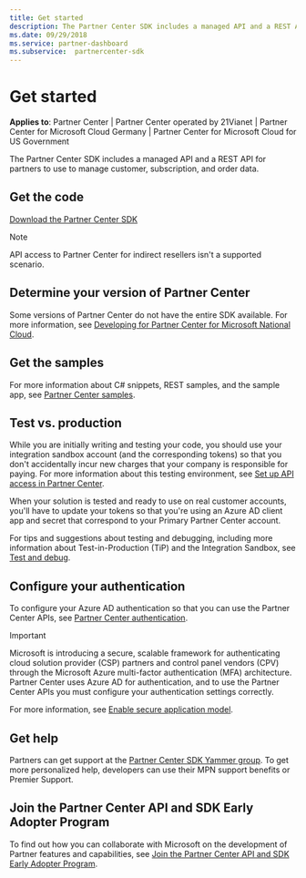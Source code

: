 ```yaml
---
title: Get started
description: The Partner Center SDK includes a managed API and a REST API for partners to use to manage customer, subscription, and order data.
ms.date: 09/29/2018
ms.service: partner-dashboard
ms.subservice:  partnercenter-sdk
---
```


# Get started

**Applies to**: Partner Center | Partner Center operated by 21Vianet | Partner Center for Microsoft Cloud Germany | Partner Center for Microsoft Cloud for US Government

The Partner Center SDK includes a managed API and a REST API for partners to use to manage customer, subscription, and order data.

## Get the code

[Download the Partner Center SDK](https://go.microsoft.com/fwlink/p/?LinkId=746681)

> [!NOTE]
> API access to Partner Center for indirect resellers isn't a supported scenario.

## Determine your version of Partner Center

Some versions of Partner Center do not have the entire SDK available. For more information, see [Developing for Partner Center for Microsoft National Cloud](developing-for-partner-center-for-microsoft-national-cloud.md).

## Get the samples

For more information about C# snippets, REST samples, and the sample app, see [Partner Center samples](partner-center-samples.md).

## Test vs. production

While you are initially writing and testing your code, you should use your integration sandbox account (and the corresponding tokens) so that you don't accidentally incur new charges that your company is responsible for paying. For more information about this testing environment, see [Set up API access in Partner Center](set-up-api-access-in-partner-center.md).

When your solution is tested and ready to use on real customer accounts, you'll have to update your tokens so that you're using an Azure AD client app and secret that correspond to your Primary Partner Center account.

For tips and suggestions about testing and debugging, including more information about Test-in-Production (TiP) and the Integration Sandbox, see [Test and debug](test-and-debug.md).

## Configure your authentication

To configure your Azure AD authentication so that you can use the Partner Center APIs, see [Partner Center authentication](partner-center-authentication.md).

> [!IMPORTANT]
> Microsoft is introducing a secure, scalable framework for authenticating cloud solution provider (CSP) partners and control panel vendors (CPV) through the Microsoft Azure multi-factor authentication (MFA) architecture.
Partner Center uses Azure AD for authentication, and to use the Partner Center APIs you must configure your authentication settings correctly.
>
> For more information, see [Enable secure application model](enable-secure-app-model.md).

## Get help

Partners can get support at the [Partner Center SDK Yammer group](https://go.microsoft.com/fwlink/p/?LinkID=717360). To get more personalized help, developers can use their MPN support benefits or Premier Support.

## Join the Partner Center API and SDK Early Adopter Program

To find out how you can collaborate with Microsoft on the development of Partner features and capabilities, see [Join the Partner Center API and SDK Early Adopter Program](early-adopter-program.md).
